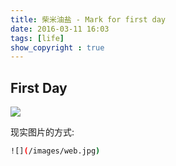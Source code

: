 ```yaml
---
title: 柴米油盐 - Mark for first day
date: 2016-03-11 16:03
tags: [life]
show_copyright : true
---
```


## First Day
![](/images/web.jpg)

现实图片的方式:
``` bash
![](/images/web.jpg)
```
<!--more-->
